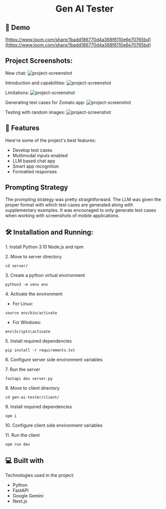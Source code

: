 <h1 align="center" id="title">Gen AI Tester</h1>

<h2>🚀 Demo</h2>

[https://www.loom.com/share/1badd186770d4a368f6110e6e70765bd](https://www.loom.com/share/1badd186770d4a368f6110e6e70765bd)

<h2>Project Screenshots:</h2>

New chat:
<img src="https://github.com/user-attachments/assets/cd901036-1bf7-4d42-bda8-0d13e5bd9ba5" alt="project-screenshot" />

Introduction and capabilities:
<img src="https://github.com/user-attachments/assets/a7899a1b-34b3-47b9-87b6-9d2883164cdb" alt="project-screenshot" />

Limitations:
<img src="https://github.com/user-attachments/assets/5f4d488a-740c-427e-9b45-a9db1de4cbc3" alt="project-screenshot" />

Generating test cases for Zomato app:
<img src="https://github.com/user-attachments/assets/41b44a2f-c9c1-4146-b812-b22b18ba1f15" alt="project-screenshot" />

Testing with random images:
<img src="https://github.com/user-attachments/assets/51de485a-0d00-4b90-ba5c-cdcb5adf11c9" alt="project-screenshot" />

  
  
<h2>🧐 Features</h2>

Here're some of the project's best features:

*   Develop test cases
*   Multimodal inputs enabled
*   LLM based chat app
*   Smart app recognition
*   Formatted responses

<h2>Prompting Strategy</h2>

The prompting strategy was pretty straightforward. The LLM was given the proper format with which test cases are generated along with supplementary examples. It was encouraged to only generate test cases when working with screenshots of mobile applications.

<h2>🛠️ Installation and Running:</h2>

<p>1. Install Python 3.10 Node.js and npm</p>

<p>2. Move to server directory</p>

```
cd server/
```

<p>3. Create a python virtual environment</p>

```
python3 -m venv env
```

<p>4. Activate the environment</p>

-  For Linux:
```
source env/bin/activate
```

- For Windows:
```
env\Scripts\activate
```

<p>5. Install required dependencies</p>

```
pip install -r requirements.txt
```

<p>6. Configure server side environment variables</p>

<p>7. Run the server</p>

```
fastapi dev server.py
```

<p>8. Move to client directory</p>

```
cd gen-ai-tester/client/
```

<p>9. Install required dependencies</p>

```
npm i
```

<p>10. Configure client side environment variables</p>

<p>11. Run the client</p>

```
npm run dev
```
  
  
<h2>💻 Built with</h2>

Technologies used in the project:

*   Python
*   FastAPI
*   Google Gemini
*   Next.js
